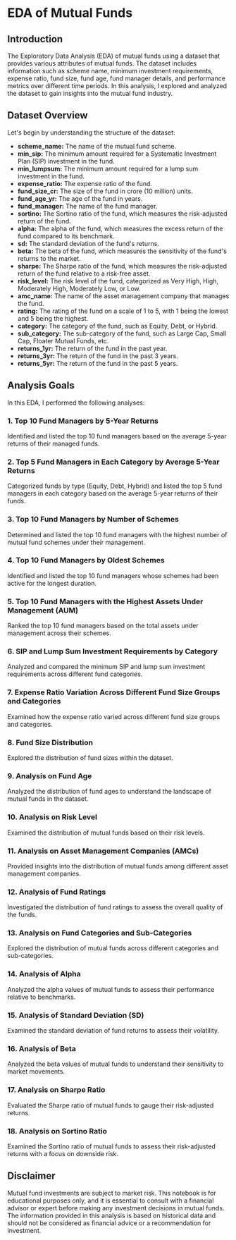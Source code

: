 # EDA of Mutual Funds

## Introduction
The Exploratory Data Analysis (EDA) of mutual funds using a dataset that provides various attributes of mutual funds. The dataset includes information such as scheme name, minimum investment requirements, expense ratio, fund size, fund age, fund manager details, and performance metrics over different time periods. In this analysis, I explored and analyzed the dataset to gain insights into the mutual fund industry. 

## Dataset Overview
Let's begin by understanding the structure of the dataset:

- **scheme_name:** The name of the mutual fund scheme.
- **min_sip:** The minimum amount required for a Systematic Investment Plan (SIP) investment in the fund.
- **min_lumpsum:** The minimum amount required for a lump sum investment in the fund.
- **expense_ratio:** The expense ratio of the fund.
- **fund_size_cr:** The size of the fund in crore (10 million) units.
- **fund_age_yr:** The age of the fund in years.
- **fund_manager:** The name of the fund manager.
- **sortino:** The Sortino ratio of the fund, which measures the risk-adjusted return of the fund.
- **alpha:** The alpha of the fund, which measures the excess return of the fund compared to its benchmark.
- **sd:** The standard deviation of the fund's returns.
- **beta:** The beta of the fund, which measures the sensitivity of the fund's returns to the market.
- **sharpe:** The Sharpe ratio of the fund, which measures the risk-adjusted return of the fund relative to a risk-free asset.
- **risk_level:** The risk level of the fund, categorized as Very High, High, Moderately High, Moderately Low, or Low.
- **amc_name:** The name of the asset management company that manages the fund.
- **rating:** The rating of the fund on a scale of 1 to 5, with 1 being the lowest and 5 being the highest.
- **category:** The category of the fund, such as Equity, Debt, or Hybrid.
- **sub_category:** The sub-category of the fund, such as Large Cap, Small Cap, Floater Mutual Funds, etc.
- **returns_1yr:** The return of the fund in the past year.
- **returns_3yr:** The return of the fund in the past 3 years.
- **returns_5yr:** The return of the fund in the past 5 years.

## Analysis Goals
In this EDA, I performed the following analyses:

### 1. Top 10 Fund Managers by 5-Year Returns
Identified and listed the top 10 fund managers based on the average 5-year returns of their managed funds.

### 2. Top 5 Fund Managers in Each Category by Average 5-Year Returns
Categorized funds by type (Equity, Debt, Hybrid) and listed the top 5 fund managers in each category based on the average 5-year returns of their funds.

### 3. Top 10 Fund Managers by Number of Schemes
Determined and listed the top 10 fund managers with the highest number of mutual fund schemes under their management.

### 4. Top 10 Fund Managers by Oldest Schemes
Identified and listed the top 10 fund managers whose schemes had been active for the longest duration.

### 5. Top 10 Fund Managers with the Highest Assets Under Management (AUM)
Ranked the top 10 fund managers based on the total assets under management across their schemes.

### 6. SIP and Lump Sum Investment Requirements by Category
Analyzed and compared the minimum SIP and lump sum investment requirements across different fund categories.

### 7. Expense Ratio Variation Across Different Fund Size Groups and Categories
Examined how the expense ratio varied across different fund size groups and categories.

### 8. Fund Size Distribution
Explored the distribution of fund sizes within the dataset.

### 9. Analysis on Fund Age
Analyzed the distribution of fund ages to understand the landscape of mutual funds in the dataset.

### 10. Analysis on Risk Level
Examined the distribution of mutual funds based on their risk levels.

### 11. Analysis on Asset Management Companies (AMCs)
Provided insights into the distribution of mutual funds among different asset management companies.

### 12. Analysis of Fund Ratings
Investigated the distribution of fund ratings to assess the overall quality of the funds.

### 13. Analysis on Fund Categories and Sub-Categories
Explored the distribution of mutual funds across different categories and sub-categories.

### 14. Analysis of Alpha
Analyzed the alpha values of mutual funds to assess their performance relative to benchmarks.

### 15. Analysis of Standard Deviation (SD)
Examined the standard deviation of fund returns to assess their volatility.

### 16. Analysis of Beta
Analyzed the beta values of mutual funds to understand their sensitivity to market movements.

### 17. Analysis on Sharpe Ratio
Evaluated the Sharpe ratio of mutual funds to gauge their risk-adjusted returns.

### 18. Analysis on Sortino Ratio
Examined the Sortino ratio of mutual funds to assess their risk-adjusted returns with a focus on downside risk.

## Disclaimer
Mutual fund investments are subject to market risk. This notebook is for educational purposes only, and it is essential to consult with a financial advisor or expert before making any investment decisions in mutual funds. The information provided in this analysis is based on historical data and should not be considered as financial advice or a recommendation for investment. 
